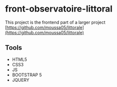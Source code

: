# front-observatoire-littoral

This project is the frontend part of a larger project [https://github.com/moussa05/littorale](https://github.com/moussa05/littorale)

## Tools
- HTML5
- CSS3
- JS
- BOOTSTRAP 5
- JQUERY
